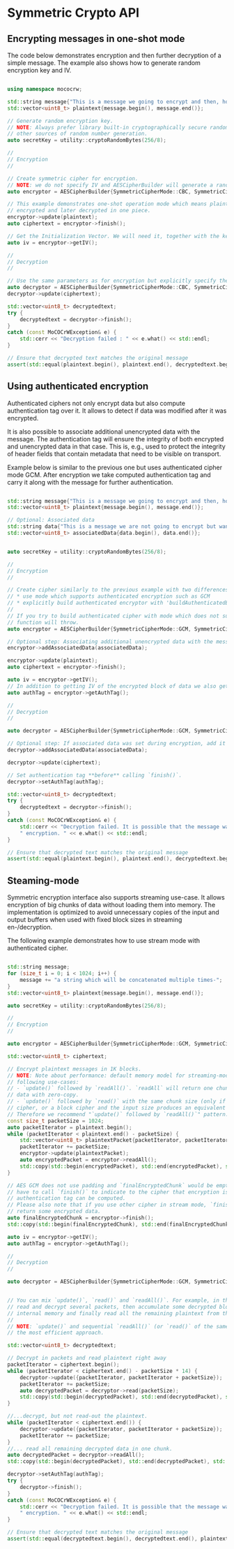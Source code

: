 # Symmetric Crypto API

## Encrypting messages in one-shot mode

The code below demonstrates encryption and then further decryption of a simple message. The example also shows how to generate random encryption key and IV.

```cpp

using namespace mococrw;

std::string message{"This is a message we going to encrypt and then, hopefully, decrypt."};
std::vector<uint8_t> plaintext{message.begin(), message.end()};

// Generate random encryption key.
// NOTE: Always prefer library built-in cryptographically secure random number generator to
// other sources of random number generation.
auto secretKey = utility::cryptoRandomBytes(256/8);

//
// Encryption
//

// Create symmetric cipher for encryption.
// NOTE: we do not specify IV and AESCipherBuilder will generate a random one.
auto encryptor = AESCipherBuilder{SymmetricCipherMode::CBC, SymmetricCipherKeySize::S_256, secretKey}.buildEncryptor();

// This example demonstrates one-shot operation mode which means plaintext message is first
// encrypted and later decrypted in one piece.
encryptor->update(plaintext);
auto ciphertext = encryptor->finish();

// Get the Initialization Vector. We will need it, together with the key, for decryption
auto iv = encryptor->getIV();

//
// Decryption
//

// Use the same parameters as for encryption but explicitly specify the IV.
auto decryptor = AESCipherBuilder{SymmetricCipherMode::CBC, SymmetricCipherKeySize::S_256, secretKey}.setIV(iv).buildDecryptor();
decryptor->update(ciphertext);

std::vector<uint8_t> decryptedtext;
try {
    decryptedtext = decryptor->finish();
}
catch (const MoCOCrWException& e) {
    std::cerr << "Decryption failed : " << e.what() << std::endl;
}

// Ensure that decrypted text matches the original message
assert(std::equal(plaintext.begin(), plaintext.end(), decryptedtext.begin()));

```

## Using authenticated encryption

Authenticated ciphers not only encrypt data but also compute authentication tag over it. It allows to detect if data was modified after it was encrypted.

It is also possible to associate additional unencrypted data with the message. The authentication tag will ensure the integrity of both encrypted and unencrypted data in that case. This is, e.g., used to protect the integrity of header fields that contain metadata that need to be visible on transport.

Example below is similar to the previous one but uses authenticated cipher mode GCM. After encryption we take computed authentication tag and carry it along with the message for further authentication.

```cpp

std::string message{"This is a message we going to encrypt and then, hopefully, decrypt."};
std::vector<uint8_t> plaintext{message.begin(), message.end()};

// Optional: Associated data
std::string data{"This is a message we are not going to encrypt but want to make sure arrived unchanged."};
std::vector<uint8_t> associatedData{data.begin(), data.end()};


auto secretKey = utility::cryptoRandomBytes(256/8);

//
// Encryption
//

// Create cipher similarly to the previous example with two differences:
// * use mode which supports authenticated encryption such as GCM
// * explicitly build authenticated encryptor with 'buildAuthenticatedEncryptor'.
//
// If you try to build authenticated cipher with mode which does not support it, 'build'
// function will throw.
auto encryptor = AESCipherBuilder{SymmetricCipherMode::GCM, SymmetricCipherKeySize::S_256, secretKey}.buildAuthenticatedEncryptor();

// Optional step: Associating additional unencrypted data with the message
encryptor->addAssociatedData(associatedData);

encryptor->update(plaintext);
auto ciphertext = encryptor->finish();

auto iv = encryptor->getIV();
// In addition to getting IV of the encrypted block of data we also get authentication tag.
auto authTag = encryptor->getAuthTag();

//
// Decryption
//

auto decryptor = AESCipherBuilder{SymmetricCipherMode::GCM, SymmetricCipherKeySize::S_256, secretKey}.setIV(iv).buildAuthenticatedDecryptor();

// Optional step: If associated data was set during encryption, add it here for the integrity check
decryptor->addAssociatedData(associatedData);

decryptor->update(ciphertext);

// Set authentication tag **before** calling `finish()`.
decryptor->setAuthTag(authTag);

std::vector<uint8_t> decryptedtext;
try {
    decryptedtext = decryptor->finish();
}
catch (const MoCOCrWException& e) {
    std::cerr << "Decryption failed. It is possible that the message was modified after"
    " encryption. " << e.what() << std::endl;
}

// Ensure that decrypted text matches the original message
assert(std::equal(plaintext.begin(), plaintext.end(), decryptedtext.begin()));

```

## Steaming-mode

Symmetric encryption interface also supports streaming use-case. It allows encryption of big chunks of data without loading them into memory. The implementation is optimized to avoid unnecessary copies of the input and output buffers when used with fixed block sizes in streaming en-/decryption.

The following example demonstrates how to use stream mode with authenticated cipher.

```cpp

std::string message;
for (size_t i = 0; i < 1024; i++) {
    message += "a string which will be concatenated multiple times-";
}
std::vector<uint8_t> plaintext{message.begin(), message.end()};

auto secretKey = utility::cryptoRandomBytes(256/8);

//
// Encryption
//

auto encryptor = AESCipherBuilder{SymmetricCipherMode::GCM, SymmetricCipherKeySize::S_256, secretKey}.buildAuthenticatedEncryptor();

std::vector<uint8_t> ciphertext;

// Encrypt plaintext messages in 1K blocks.
// NOTE: Note about performance: default memory model for streaming-mode is optimized for the
// following use-cases:
// - `update()` followed by `readAll()`. `readAll` will return one chunk of encrypted/decrypted
// data with zero-copy.
// - `update()` followed by `read()` with the same chunk size (only if the cipher is a stream
// cipher, or a block cipher and the input size produces an equivalent output size)
// Therefore we recommend "`update()` followed by `readAll()`" pattern.
const size_t packetSize = 1024;
auto packetIterator = plaintext.begin();
while (packetIterator < plaintext.end() - packetSize) {
    std::vector<uint8_t> plaintextPacket{packetIterator, packetIterator + packetSize};
    packetIterator += packetSize;
    encryptor->update(plaintextPacket);
    auto encryptedPacket = encryptor->readAll();
    std::copy(std::begin(encryptedPacket), std::end(encryptedPacket), std::back_inserter(ciphertext));
}

// AES GCM does not use padding and `finalEncryptedChunk` would be empty but you still
// have to call `finish()` to indicate to the cipher that encryption is complete and
// authentication tag can be computed.
// Please also note that if you use other cipher in stream mode, `finish()` might actually
// return some encrypted data.
auto finalEncryptedChunk = encryptor->finish();
std::copy(std::begin(finalEncryptedChunk), std::end(finalEncryptedChunk), std::back_inserter(ciphertext));

auto iv = encryptor->getIV();
auto authTag = encryptor->getAuthTag();

//
// Decryption
//

auto decryptor = AESCipherBuilder{SymmetricCipherMode::GCM, SymmetricCipherKeySize::S_256, secretKey}.setIV(iv).buildAuthenticatedDecryptor();


// You can mix `update()`, `read()` and `readAll()`. For example, in the code below we first
// read and decrypt several packets, then accumulate some decrypted blocks in the cipher
// internal memory and finally read all the remaining plaintext from the cipher.
//
// NOTE: `update()` and sequential `readAll()` (or `read()` of the same chunk size) is still
// the most efficient approach.

std::vector<uint8_t> decryptedtext;

// Decrypt in packets and read plaintext right away
packetIterator = ciphertext.begin();
while (packetIterator < ciphertext.end() - packetSize * 14) {
    decryptor->update({packetIterator, packetIterator + packetSize});
    packetIterator += packetSize;
    auto decryptedPacket = decryptor->read(packetSize);
    std::copy(std::begin(decryptedPacket), std::end(decryptedPacket), std::back_inserter(decryptedtext));
}

//...decrypt, but not read-out the plaintext.
while (packetIterator < ciphertext.end()) {
    decryptor->update({packetIterator, packetIterator + packetSize});
    packetIterator += packetSize;
}
//... read all remaining decrypted data in one chunk.
auto decryptedPacket = decryptor->readAll();
std::copy(std::begin(decryptedPacket), std::end(decryptedPacket), std::back_inserter(decryptedtext));

decryptor->setAuthTag(authTag);
try {
    decryptor->finish();
}
catch (const MoCOCrWException& e) {
    std::cerr << "Decryption failed. It is possible that the message was modified after"
    " encryption. " << e.what() << std::endl;
}

// Ensure that decrypted text matches the original message
assert(std::equal(decryptedtext.begin(), decryptedtext.end(), plaintext.begin()));

```

